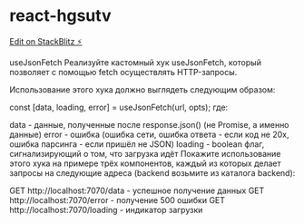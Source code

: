 # react-hgsutv

[Edit on StackBlitz ⚡️](https://stackblitz.com/edit/react-hgsutv)

useJsonFetch
Реализуйте кастомный хук useJsonFetch, который позволяет с помощью fetch осуществлять HTTP-запросы.

Использование этого хука должно выглядеть следующим образом:

const [data, loading, error] = useJsonFetch(url, opts);
где:

data - данные, полученные после response.json() (не Promise, а именно данные)
error - ошибка (ошибка сети, ошибка ответа - если код не 20x, ошибка парсинга - если пришёл не JSON)
loading - boolean флаг, сигнализирующий о том, что загрузка идёт
Покажите использование этого хука на примере трёх компонентов, каждый из которых делает запросы на следующие адреса (backend возьмите из каталога backend):

GET http://localhost:7070/data - успешное получение данных
GET http://localhost:7070/error - получение 500 ошибки
GET http://localhost:7070/loading - индикатор загрузки
